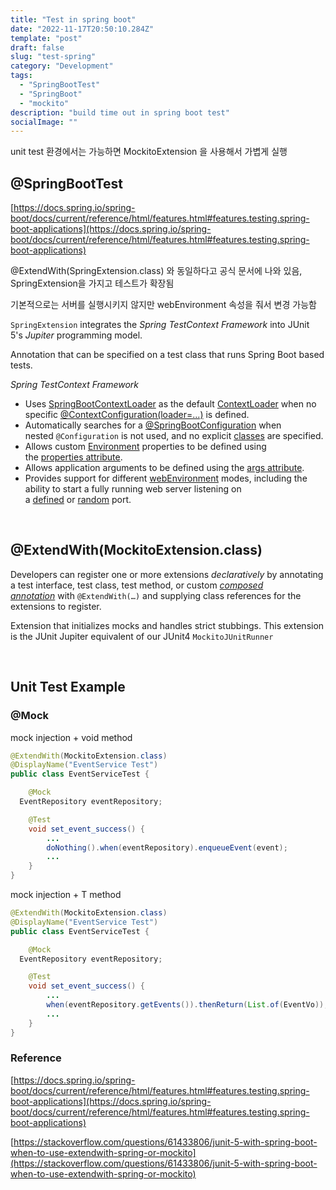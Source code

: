 ```yaml
---
title: "Test in spring boot"
date: "2022-11-17T20:50:10.284Z"
template: "post"
draft: false
slug: "test-spring"
category: "Development"
tags:
  - "SpringBootTest"
  - "SpringBoot"
  - "mockito"
description: "build time out in spring boot test"
socialImage: ""
---
```


unit test 환경에서는 가능하면 MockitoExtension 을 사용해서 가볍게 실행


## @SpringBootTest

[https://docs.spring.io/spring-boot/docs/current/reference/html/features.html#features.testing.spring-boot-applications](https://docs.spring.io/spring-boot/docs/current/reference/html/features.html#features.testing.spring-boot-applications)

@ExtendWith(SpringExtension.class) 와 동일하다고 공식 문서에 나와 있음, SpringExtension을 가지고 테스트가 확장됨

기본적으로는 서버를 실행시키지 않지만 webEnvironment 속성을 줘서 변경 가능함

`SpringExtension` integrates the *Spring TestContext Framework* into JUnit 5's *Jupiter* programming model.

Annotation that can be specified on a test class that runs Spring Boot based tests.

*Spring TestContext Framework*

- Uses [SpringBootContextLoader](https://docs.spring.io/spring-boot/docs/current/api/org/springframework/boot/test/context/SpringBootContextLoader.html) as the default [ContextLoader](https://docs.spring.io/spring-framework/docs/5.3.23/javadoc-api/org/springframework/test/context/ContextLoader.html?is-external=true) when no specific [@ContextConfiguration(loader=...)](https://docs.spring.io/spring-framework/docs/5.3.23/javadoc-api/org/springframework/test/context/ContextConfiguration.html?is-external=true#loader--) is defined.
- Automatically searches for a [@SpringBootConfiguration](https://docs.spring.io/spring-boot/docs/current/api/org/springframework/boot/SpringBootConfiguration.html) when nested `@Configuration` is not used, and no explicit [classes](https://docs.spring.io/spring-boot/docs/current/api/org/springframework/boot/test/context/SpringBootTest.html#classes--) are specified.
- Allows custom [Environment](https://docs.spring.io/spring-framework/docs/5.3.23/javadoc-api/org/springframework/core/env/Environment.html?is-external=true) properties to be defined using the [properties attribute](https://docs.spring.io/spring-boot/docs/current/api/org/springframework/boot/test/context/SpringBootTest.html#properties--).
- Allows application arguments to be defined using the [args attribute](https://docs.spring.io/spring-boot/docs/current/api/org/springframework/boot/test/context/SpringBootTest.html#args--).
- Provides support for different [webEnvironment](https://docs.spring.io/spring-boot/docs/current/api/org/springframework/boot/test/context/SpringBootTest.html#webEnvironment--) modes, including the ability to start a fully running web server listening on a [defined](https://docs.spring.io/spring-boot/docs/current/api/org/springframework/boot/test/context/SpringBootTest.WebEnvironment.html#DEFINED_PORT) or [random](https://docs.spring.io/spring-boot/docs/current/api/org/springframework/boot/test/context/SpringBootTest.WebEnvironment.html#RANDOM_PORT) port.

<br/>

## @ExtendWith(MockitoExtension.class)

Developers can register one or more extensions *declaratively* by annotating a test interface, test class, test method, or custom *[composed annotation](https://junit.org/junit5/docs/current/user-guide/#writing-tests-meta-annotations)* with `@ExtendWith(…)` and supplying class references for the extensions to register.

Extension that initializes mocks and handles strict stubbings. This extension is the JUnit Jupiter equivalent of our JUnit4 `MockitoJUnitRunner`

<br/>

## Unit Test Example

### @Mock

mock injection + void method

```java
@ExtendWith(MockitoExtension.class)
@DisplayName("EventService Test")
public class EventServiceTest {

	@Mock
  EventRepository eventRepository;

	@Test
	void set_event_success() {
		...
		doNothing().when(eventRepository).enqueueEvent(event);
		...
	}
}
```

mock injection + T method

```java
@ExtendWith(MockitoExtension.class)
@DisplayName("EventService Test")
public class EventServiceTest {

	@Mock
  EventRepository eventRepository;

	@Test
	void set_event_success() {
		...
		when(eventRepository.getEvents()).thenReturn(List.of(EventVo));
		...
	}
}
``` 

### Reference

[https://docs.spring.io/spring-boot/docs/current/reference/html/features.html#features.testing.spring-boot-applications](https://docs.spring.io/spring-boot/docs/current/reference/html/features.html#features.testing.spring-boot-applications)

[https://stackoverflow.com/questions/61433806/junit-5-with-spring-boot-when-to-use-extendwith-spring-or-mockito](https://stackoverflow.com/questions/61433806/junit-5-with-spring-boot-when-to-use-extendwith-spring-or-mockito)